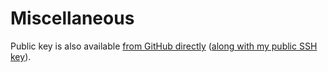 # Miscellaneous

Public key is also available [from GitHub directly](https://github.com/passenger43632.gpg) ([along with my public SSH key](https://github.com/passenger43632.keys)).


